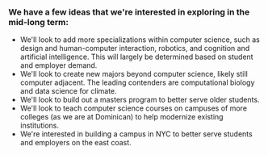 ### We have a few ideas that we're interested in exploring in the mid-long term:
- We'll look to add more specializations within computer science, such as design and human-computer interaction, robotics, and cognition and artificial intelligence. This will largely be determined based on student and employer demand.
- We'll look to create new majors beyond computer science, likely still computer adjacent. The leading contenders are computational biology and data science for climate.
- We'll look to build out a masters program to better serve older students.
- We'll look to teach computer science courses on campuses of more colleges (as we are at Dominican) to help modernize existing institutions.
- We're interested in building a campus in NYC to better serve students and employers on the east coast.
